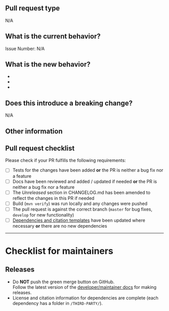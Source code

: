 <!-- Please refer to our contributing documentation for any questions on submitting a pull request, or let us know here if you need any help. -->

## Pull request type

<!-- Please try to limit your pull request to one type, submit multiple pull requests if needed. 
Choose one of the following types (you can copy and paste them if you like)

- Bugfix
- Feature
- Code style update (formatting, renaming)
- Refactoring (no functional changes, no API changes)
- Build related changes
- Documentation content changes
- Other (please describe it)

--> 

N/A

## What is the current behavior?
<!-- Please describe the current behavior that you are modifying, or link to a relevant issue. -->

Issue Number: N/A


## What is the new behavior?
<!-- Please describe the behavior or changes that are being added by this PR. -->

-
-
-

## Does this introduce a breaking change?

<!-- If this introduces a breaking change, please describe the impact and migration path for existing applications below. -->

N/A

## Other information

<!-- Any other information that is important to this PR such as screenshots of how the component looks before and after the change. -->


## Pull request checklist

Please check if your PR fulfills the following requirements:
- [ ] Tests for the changes have been added **or** the PR is neither a bug fix nor a feature
- [ ] Docs have been reviewed and added / updated if needed **or** the PR is neither a bug fix nor a feature
- [ ] The *Unreleased* section in CHANGELOG.md has been amended to reflect the changes in this PR if needed
- [ ] Build (`mvn verify`) was run locally and any changes were pushed
- [ ] The pull request is against the correct branch (`master` for bug fixes, `develop` for new functionality)
- [ ] [Dependencies and citation templates](https://github.com/hexatomic/hexatomic/tree/develop/releng/templates) have been updated where necessary **or** there are no new dependencies

---

# Checklist for maintainers

## Releases

- Do **NOT** push the green merge button on GitHub.  
Follow the latest version of the [developer/maintainer docs](https://hexatomic.github.io/hexatomic/dev/) for making releases.
- License and citation information for dependencies are complete (each dependency has a folder in `/THIRD-PARTY/`).